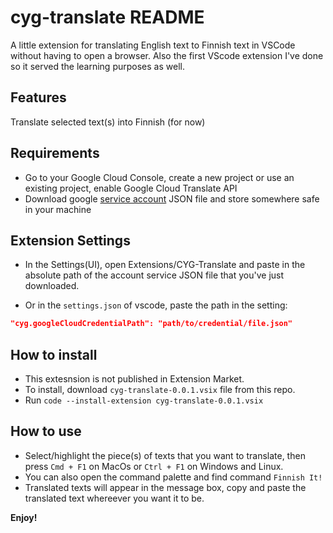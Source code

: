 # cyg-translate README

A little extension for translating English text to Finnish text in VSCode without having to open a browser. Also the first VScode extension I've done so it served the learning purposes as well.

## Features

Translate selected text(s) into Finnish (for now)

## Requirements

- Go to your Google Cloud Console, create a new project or use an existing project, enable Google Cloud Translate API
- Download google [service account](https://cloud.google.com/iam/docs/creating-managing-service-accounts) JSON file and store somewhere safe in your machine

## Extension Settings

- In the Settings(UI), open Extensions/CYG-Translate and paste in the absolute path of the account service JSON file that you've just downloaded.

- Or in the `settings.json` of vscode, paste the path in the setting:

```json
"cyg.googleCloudCredentialPath": "path/to/credential/file.json"
```

## How to install

- This extesnsion is not published in Extension Market.
- To install, download `cyg-translate-0.0.1.vsix` file from this repo.
- Run `code --install-extension cyg-translate-0.0.1.vsix`

## How to use

- Select/highlight the piece(s) of texts that you want to translate, then press `Cmd + F1` on MacOs or `Ctrl + F1` on Windows and Linux.
- You can also open the command palette and find command `Finnish It!`
- Translated texts will appear in the message box, copy and paste the translated text whereever you want it to be.

**Enjoy!**
